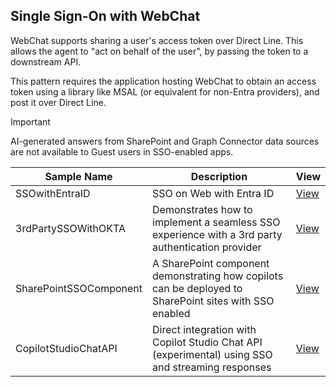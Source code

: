 ## Single Sign-On with WebChat

WebChat supports sharing a user's access token over Direct Line. This allows the agent to "act on behalf of the user", by passing the token to a downstream API. 

This pattern requires the application hosting WebChat to obtain an access token using a library like MSAL (or equivalent for non-Entra providers), and post it over Direct Line.

> [!IMPORTANT]
> AI-generated answers from SharePoint and Graph Connector data sources are not available to Guest users in SSO-enabled apps.


| Sample Name | Description | View |
| --- | --- | --- |
| SSOwithEntraID | SSO on Web with Entra ID  | [View][cs#1]|
| 3rdPartySSOWithOKTA | Demonstrates how to implement a seamless SSO experience with a 3rd party authentication provider   | [View][cs#2]|
| SharePointSSOComponent | A SharePoint component demonstrating how copilots can be deployed to SharePoint sites with SSO enabled | [View][cs#3] |
| CopilotStudioChatAPI | Direct integration with Copilot Studio Chat API (experimental) using SSO and streaming responses | [View][cs#4] |


[cs#1]:./SSOwithEntraID
[cs#2]:./3rdPartySSOWithOKTA
[cs#3]:./SharePointSSOComponent
[cs#4]:./CopilotStudioChatAPI
